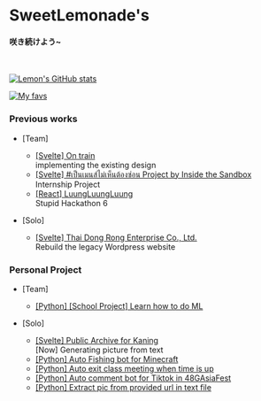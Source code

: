 # SweetLemonade's 
#### 咲き続けよう~
<br>

[![Lemon's GitHub stats](https://github-readme-stats.vercel.app/api?username=klemonade&count_private=true&show_icons=true&theme=tokyonight)](https://github.com/anuraghazra/github-readme-stats)

[![My favs](https://github-readme-stats.vercel.app/api/top-langs/?username=klemonade&layout=compact&theme=tokyonight&hide=c,dart)](https://github.com/anuraghazra/github-readme-stats)


### Previous works
- [Team]
  - [[Svelte] On train](https://on-train.vercel.app/) <br>
  implementing the existing design
  - [[Svelte] #เป็นเมนส์ไม่เห็นต้องซ่อน Project by Inside the Sandbox](https://onperiod.iraconcept.com/) <br>
  Internship Project
  - [[React] LuungLuungLuung](https://luungluungluung.netlify.app/) <br>
  Stupid Hackathon 6 

- [Solo]
  - [[Svelte] Thai Dong Rong Enterprise Co., Ltd.](https://www.tdr.co.th/) <br>
  Rebuild the legacy Wordpress website


### Personal Project
- [Team]
  - [[Python] [School Project] Learn how to do ML](https://github.com/klemonade/ML-Project)

- [Solo]
  - [[Svelte] Public Archive for Kaning](https://kaning-web-project.vercel.app/)<br>
  [Now] Generating picture from text
  - [[Python] Auto Fishing bot for Minecraft](https://github.com/klemonade/minecraft-auto-fishing)
  - [[Python] Auto exit class meeting when time is up](https://github.com/klemonade/exit-meeting)
  - [[Python] Auto comment bot for Tiktok in 48GAsiaFest](https://github.com/klemonade/stupid-comment-bot)
  - [[Python] Extract pic from provided url in text file](https://github.com/klemonade/pic-extractor)


<!--
**klemonade/klemonade** is a ✨ _special_ ✨ repository because its `README.md` (this file) appears on your GitHub profile.

Here are some ideas to get you started:

- 🔭 I’m currently working on ...
- 🌱 I’m currently learning ...
- 👯 I’m looking to collaborate on ...
- 🤔 I’m looking for help with ...
- 💬 Ask me about ...
- 📫 How to reach me: ...
- 😄 Pronouns: ...
- ⚡ Fun fact: ...
-->
